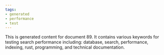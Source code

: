 ```yaml
---
tags:
- generated
- performance
- test
---
```

This is generated content for document 89. It contains various keywords for testing search performance including: database, search, performance, indexing, rust, programming, and technical documentation.